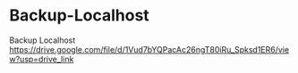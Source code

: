 # Backup-Localhost
Backup Localhost
https://drive.google.com/file/d/1Vud7bYQPacAc26ngT80iRu_Spksd1ER6/view?usp=drive_link
